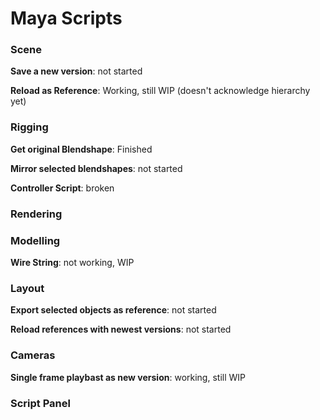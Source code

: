 # Maya Scripts

### Scene
**Save a new version**: not started

**Reload as Reference**: Working, still WIP (doesn't acknowledge hierarchy yet)


### Rigging
**Get original Blendshape**: Finished

**Mirror selected blendshapes**: not started

**Controller Script**: broken

### Rendering

### Modelling
**Wire String**: not working, WIP

### Layout
**Export selected objects as reference**: not started

**Reload references with newest versions**: not started

### Cameras
**Single frame playbast as new version**: working, still WIP

### Script Panel
